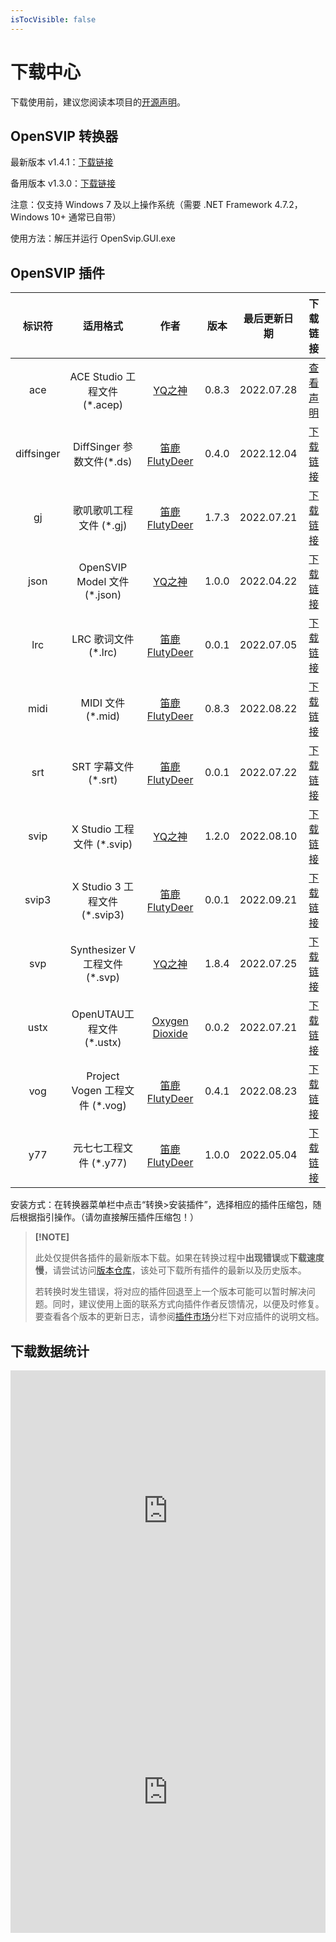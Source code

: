 ```yaml
---
isTocVisible: false
---
```


# 下载中心

下载使用前，建议您阅读本项目的[开源声明](license.md)。



## OpenSVIP 转换器

最新版本 v1.4.1：[下载链接](https://openvpi-1307911855.cos.ap-beijing.myqcloud.com/converter/opensvip_converter_1.4.1.zip)

备用版本 v1.3.0：[下载链接](https://openvpi-1307911855.cos.ap-beijing.myqcloud.com/converter/opensvip_converter_1.3.0.zip)

注意：仅支持 Windows 7 及以上操作系统（需要 .NET Framework 4.7.2，Windows 10+ 通常已自带）

使用方法：解压并运行 OpenSvip.GUI.exe



## OpenSVIP 插件

|   标识符   |            适用格式            |                         作者                          | 版本  | 最后更新日期 |                           下载链接                           |
| :--------: | :----------------------------: | :---------------------------------------------------: | :---: | :----------: | :----------------------------------------------------------: |
|    ace     |  ACE Studio 工程文件 (*.acep)  |    [YQ之神](https://space.bilibili.com/102844209)     | 0.8.3 |  2022.07.28  |               [查看声明](market/plugin-ace.md)               |
| diffsinger |   DiffSinger 参数文件(*.ds)    | [笛鹿FlutyDeer](https://space.bilibili.com/386270936) | 0.4.0 |  2022.12.04  | [下载链接](https://openvpi-1307911855.cos.ap-beijing.myqcloud.com/plugins/diffsinger/opensvip_plugin_diffsinger_0.4.0.zip) |
|     gj     |    歌叽歌叽工程文件 (*.gj)     | [笛鹿FlutyDeer](https://space.bilibili.com/386270936) | 1.7.3 |  2022.07.21  | [下载链接](https://openvpi-1307911855.cos.ap-beijing.myqcloud.com/plugins/gj/opensvip_plugin_gjgj_1.7.3.zip) |
|    json    |  OpenSVIP Model 文件 (*.json)  |    [YQ之神](https://space.bilibili.com/102844209)     | 1.0.0 |  2022.04.22  | [下载链接](https://openvpi-1307911855.cos.ap-beijing.myqcloud.com/plugins/json/opensvip_plugin_jsonsvip_1.0.0.zip) |
|    lrc     |      LRC 歌词文件 (*.lrc)      | [笛鹿FlutyDeer](https://space.bilibili.com/386270936) | 0.0.1 |  2022.07.05  | [下载链接](https://openvpi-1307911855.cos.ap-beijing.myqcloud.com/plugins/lrc/opensvip_plugin_lrc_0.0.1.zip) |
|    midi    |       MIDI 文件 (*.mid)        | [笛鹿FlutyDeer](https://space.bilibili.com/386270936) | 0.8.3 |  2022.08.22  | [下载链接](https://openvpi-1307911855.cos.ap-beijing.myqcloud.com/plugins/midi/opensvip_plugin_midi_0.8.3.zip) |
|    srt     |      SRT 字幕文件 (*.srt)      | [笛鹿FlutyDeer](https://space.bilibili.com/386270936) | 0.0.1 |  2022.07.22  | [下载链接](https://openvpi-1307911855.cos.ap-beijing.myqcloud.com/plugins/srt/opensvip_plugin_srt_0.0.1.zip) |
|    svip    |   X Studio 工程文件 (*.svip)   |    [YQ之神](https://space.bilibili.com/102844209)     | 1.2.0 |  2022.08.10  | [下载链接](https://openvpi-1307911855.cos.ap-beijing.myqcloud.com/plugins/svip/opensvip_plugin_binsvip_1.2.0.zip) |
|   svip3    | X Studio 3 工程文件 (*.svip3)  | [笛鹿FlutyDeer](https://space.bilibili.com/386270936) | 0.0.1 |  2022.09.21  | [下载链接](https://openvpi-1307911855.cos.ap-beijing.myqcloud.com/plugins/svip3/opensvip_plugin_svip3_0.0.1.zip) |
|    svp     | Synthesizer V 工程文件 (*.svp) |    [YQ之神](https://space.bilibili.com/102844209)     | 1.8.4 |  2022.07.25  | [下载链接](https://openvpi-1307911855.cos.ap-beijing.myqcloud.com/plugins/svp/opensvip_plugin_synthv_1.8.4.zip) |
|    ustx    |   OpenUTAU工程文件 (*.ustx)    |  [Oxygen Dioxide](https://github.com/oxygen-dioxide)  | 0.0.2 |  2022.07.21  | [下载链接](https://openvpi-1307911855.cos.ap-beijing.myqcloud.com/plugins/ustx/opensvip_plugin_ustx_0.0.2.zip) |
|    vog     | Project Vogen 工程文件 (*.vog) | [笛鹿FlutyDeer](https://space.bilibili.com/386270936) | 0.4.1 |  2022.08.23  | [下载链接](https://openvpi-1307911855.cos.ap-beijing.myqcloud.com/plugins/vog/opensvip_plugin_vogen_0.4.1.zip) |
|    y77     |     元七七工程文件 (*.y77)     | [笛鹿FlutyDeer](https://space.bilibili.com/386270936) | 1.0.0 |  2022.05.04  | [下载链接](https://openvpi-1307911855.cos.ap-beijing.myqcloud.com/plugins/y77/opensvip_plugin_y77_1.0.0.zip) |

安装方式：在转换器菜单栏中点击“转换>安装插件”，选择相应的插件压缩包，随后根据指引操作。（请勿直接解压插件压缩包！）



> **[!NOTE]**
>
> 此处仅提供各插件的最新版本下载。如果在转换过程中**出现错误**或**下载速度慢**，请尝试访问[版本仓库](https://share.weiyun.com/yMDgO6sz)，该处可下载所有插件的最新以及历史版本。
>
> 若转换时发生错误，将对应的插件回退至上一个版本可能可以暂时解决问题。同时，建议使用上面的联系方式向插件作者反馈情况，以便及时修复。要查看各个版本的更新日志，请参阅[插件市场](market/summary.md)分栏下对应插件的说明文档。



## 下载数据统计

<iframe src="https://openvpi.github.io/statistics/converter.html" scrolling="no" border="0" frameborder="no" framespacing="0" allowfullscreen="true" style="width: 800px; height: 450px; max-width: 100%;"></iframe>

<iframe src="https://openvpi.github.io/statistics/plugins.html" scrolling="no" border="0" frameborder="no" framespacing="0" allowfullscreen="true" style="width: 800px; height: 450px; max-width: 100%;"></iframe>

